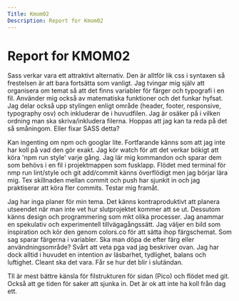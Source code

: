 ```yaml
---
Title: Kmom02
Description: Report for Kmom02
---
```


 Report for KMOM02
==========================


Sass verkar vara ett attraktivt alternativ. Den är alltför lik css i syntaxen så frestelsen är att bara fortsätta som vanligt. Jag tvingar mig själv att organisera om temat så att det finns variabler för färger och typografi i en fil. Använder mig också av matematiska funktioner och det funkar hyfsat. Jag delar också upp stylingen enligt område (header, footer, responsive, typography osv) och inkluderar de i huvudfilen. Jag är osäker på i vilken ordning man ska skriva/inkludera filerna. Hoppas att jag kan ta reda på det så småningom. Eller fixar SASS detta?

Kan ingenting om npm och googlar lite. Fortfarande känns som att jag inte har koll på vad den gör exakt. Jag kör watch för att det verkar bökigt att köra 'npm run style' varje gång. Jag lär mig kommandon och sparar dem som behövs i en fil i projektmappen som fusklapp. Flödet med terminal för nmp run lint/style och git add/commit känns överflödigt men jag börjar lära mig. Tex skillnaden mellan commit och push har sjunkit in och jag praktiserar att köra fler commits. Testar mig framåt.

Jag har inga planer för min tema. Det känns kontraproduktivt att planera utseendet när man inte vet hur slutprojektet kommer att se ut. Dessutom känns design och programmering som mkt olika processer. Jag anammar en spekulativ och experimentell tillvägagångssätt. Jag väljer en bild som inspiration och kör den genom colors.co för att sätta ihop färgschemat. Som sag sparar färgerna i variabler. Ska man döpa de efter färg eller användningsområde? Svårt att veta pga vad jag beskriver ovan. Jag har dock alltid i huvudet en intention av läsbarhet, tydlighet, balans och luftighet. Cleant ska det vara. Får se hur det blir i slutändan.

TIl är mest bättre känsla för filstrukturen för sidan (Pico) och flödet med git. Också att ge tiden för saker att sjunka in. Det är ok att inte ha koll från dag ett.  
